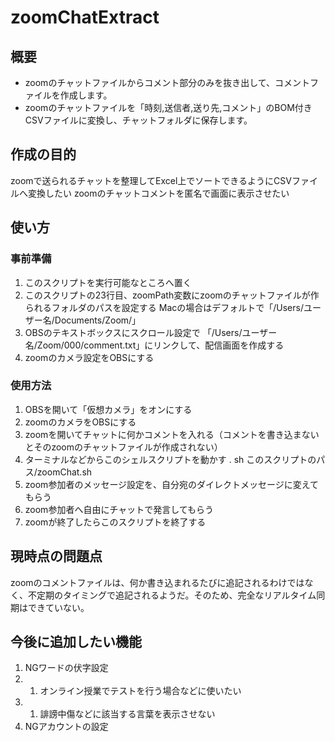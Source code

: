 # zoomChatExtract
## 概要
- zoomのチャットファイルからコメント部分のみを抜き出して、コメントファイルを作成します。
- zoomのチャットファイルを「時刻,送信者,送り先,コメント」のBOM付きCSVファイルに変換し、チャットフォルダに保存します。
## 作成の目的
zoomで送られるチャットを整理してExcel上でソートできるようにCSVファイルへ変換したい
zoomのチャットコメントを匿名で画面に表示させたい
## 使い方
### 事前準備
1. このスクリプトを実行可能なところへ置く
1. このスクリプトの23行目、zoomPath変数にzoomのチャットファイルが作られるフォルダのパスを設定する
Macの場合はデフォルトで「/Users/ユーザー名/Documents/Zoom/」
1. OBSのテキストボックスにスクロール設定で 「/Users/ユーザー名/Zoom/000/comment.txt」にリンクして、配信画面を作成する
1. zoomのカメラ設定をOBSにする
### 使用方法
1. OBSを開いて「仮想カメラ」をオンにする
1. zoomのカメラをOBSにする
1. zoomを開いてチャットに何かコメントを入れる（コメントを書き込まないとそのzoomのチャットファイルが作成されない）
1. ターミナルなどからこのシェルスクリプトを動かす
. sh このスクリプトのパス/zoomChat.sh
1. zoom参加者のメッセージ設定を、自分宛のダイレクトメッセージに変えてもらう
1. zoom参加者へ自由にチャットで発言してもらう
1. zoomが終了したらこのスクリプトを終了する
## 現時点の問題点
zoomのコメントファイルは、何か書き込まれるたびに追記されるわけではなく、不定期のタイミングで追記されるようだ。そのため、完全なリアルタイム同期はできていない。
## 今後に追加したい機能
1. NGワードの伏字設定
1. 1. オンライン授業でテストを行う場合などに使いたい
1. 1. 誹謗中傷などに該当する言葉を表示させない
1. NGアカウントの設定
